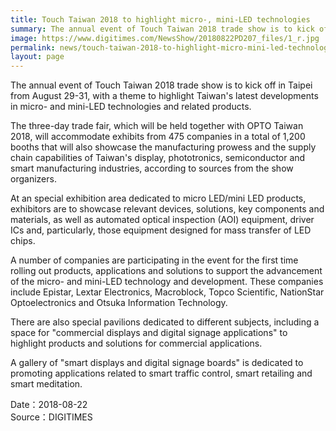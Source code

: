 ```yaml
---
title: Touch Taiwan 2018 to highlight micro-, mini-LED technologies
summary: The annual event of Touch Taiwan 2018 trade show is to kick off in Taipei from August 29-31, with a theme to highlight Taiwan's latest developments in micro- and mini-LED technologies and related products.
image: https://www.digitimes.com/NewsShow/20180822PD207_files/1_r.jpg
permalink: news/touch-taiwan-2018-to-highlight-micro-mini-led-technologies/
layout: page
---
```

The annual event of Touch Taiwan 2018 trade show is to kick off in Taipei from August 29-31, with a theme to highlight Taiwan's latest developments in micro- and mini-LED technologies and related products.

The three-day trade fair, which will be held together with OPTO Taiwan 2018, will accommodate exhibits from 475 companies in a total of 1,200 booths that will also showcase the manufacturing prowess and the supply chain capabilities of Taiwan's display, phototronics, semiconductor and smart manufacturing industries, according to sources from the show organizers.

At an special exhibition area dedicated to micro LED/mini LED products, exhibitors are to showcase relevant devices, solutions, key components and materials, as well as automated optical inspection (AOI) equipment, driver ICs and, particularly, those equipment designed for mass transfer of LED chips.

A number of companies are participating in the event for the first time rolling out products, applications and solutions to support the advancement of the micro- and mini-LED technology and development. These companies include Epistar, Lextar Electronics, Macroblock, Topco Scientific, NationStar Optoelectronics and Otsuka Information Technology.

There are also special pavilions dedicated to different subjects, including a space for "commercial displays and digital signage applications" to highlight products and solutions for commercial applications.

A gallery of "smart displays and digital signage boards" is dedicated to promoting applications related to smart traffic control, smart retailing and smart meditation.

Date：2018-08-22
<br/>
Source：DIGITIMES
